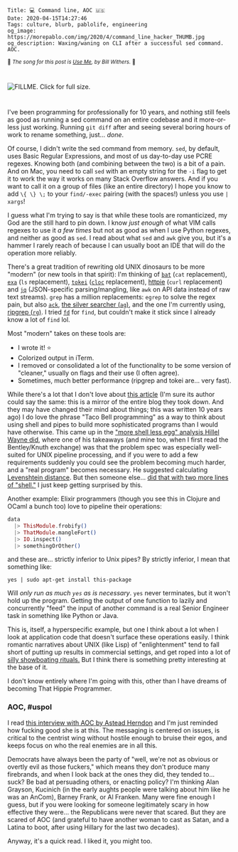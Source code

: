     Title: 💻 Command line, AOC 🇺🇸
    Date: 2020-04-15T14:27:46
    Tags: culture, blurb, pablolife, engineering
    og_image: https://morepablo.com/img/2020/4/command_line_hacker_THUMB.jpg
    og_description: Waxing/waning on CLI after a successful sed command. AOC.

<small>🎵 <em>The song for this post is <a href="https://www.youtube.com/watch?v=NuYDKzky4z0">Use Me</a>, by Bill Withers.</em> 🎵</small>

<div class="caption-img-block" style="margin: 25px auto">
<img src="/img/2020/4/command_line_hacker_THUMB.jpg" alt="FILLME. Click for full size." style="margin: 15px auto;" />
</div>

I've been programming for professionally for 10 years, and nothing still feels as
good as running a sed command on an entire codebase and it more-or-less just
working. Running `git diff` after and seeing several boring hours of work to
rename something, just… _done_.

Of course, I didn't write the sed command from memory. `sed`, by default, uses
Basic Regular Expressions, and most of us day-to-day use PCRE regexes. Knowing
both (and combining between the two) is a bit of a pain. And on Mac, you need to
call `sed` with an empty string for the `-i` flag to get it to work the way it
works on many Stack Overflow answers. And if you want to call it on a group of
files (like an entire directory) I hope you know to add `\{ \} \;` to your
`find/-exec` pairing (with the spaces!) unless you use `| xargs`!

I guess what I'm trying to say is that while these tools are romanticized,
my God are the still hard to pin down. I know _just enough_ of what VIM
calls regexes to use it _a few times_ but not as good as when I use Python
regexes, and neither as good as `sed`. I read about what `sed` and `awk` give
you, but it's a hammer I rarely reach of because I can usually boot an IDE that
will do the operation more reliably.

There's a great tradition of rewriting old UNIX dinosaurs to be more "modern"
(or new tools in that spirit): I'm thinking of [`bat`][12] (`cat` replacement),
[`exa`][13] (`ls` replacement), [`tokei`][14] ([`cloc`][15] replacement),
[httpie][16] (`curl` replacement) and [`jq`][17] (JSON-specific parsing/mangling,
like `awk` on API data instead of raw text streams). `grep` has a million
replacements: `egrep` to solve the regex pain, but also [`ack`][18], [the silver
searcher (`ag`)][19], and the one I'm currently using, [ripgrep (`rg`)][20].
I tried [`fd`][11] for `find`, but couldn't make it stick since I already know a
lot of `find` lol.

Most "modern" takes on these tools are:

- I wrote it! ⭐️
- Colorized output in iTerm.
- I removed or consolidated a lot of the functionality to be some version of
  "cleaner," usually on flags and their use (I often agree).
- Sometimes, much better performance (ripgrep and tokei are… very fast).

While there's a lot that I don't love about [this article][21] (I'm sure its
author could say the same: this is a mirror of the entire blog they took down.
And they may have changed their mind about things; this was written 10 years
ago) I do love the phrase "Taco Bell programming" as a way to think about using
shell and pipes to build more sophisticated programs than I would have
otherwise. This came up in the ["more shell less egg" analysis Hillel Wayne
did][22], where one of his takeaways (and mine too, when I first read the
Bentley/Knuth exchange) was that the problem spec was especially well-suited for
UNIX pipeline processing, and if you were to add a few requirements suddenly you
could see the problem becoming much harder, and a "real program" becomes
necessary. He suggested calculating [Levenshtein distance][23]. But then someone
else… [did that with two more lines of "shell."][24] I just keep getting
surprised by this.

Another example: Elixir programmers (though you see this in Clojure and OCaml a
bunch too) love to pipeline their operations:

```elixir
data
  |> ThisModule.frobify()
  |> ThatModule.mangleFort()
  |> IO.inspect()
  |> somethingOrOther()
```

and these are… strictly inferior to Unix pipes? By strictly inferior, I mean
that something like:

```
yes | sudo apt-get install this-package
```

Will _only run as much `yes` as is necessary_. `yes` never terminates, but it
won't hold up the program. Getting the output of one function to lazily and
concurrently "feed" the input of another command is a real Senior
Engineer task in something like Python or Java.

This is, itself, a hyperspecific example, but one I think about a lot when I
look at application code that doesn't surface these operations easily. I think
romantic narratives about UNIX (like Lisp) of "enlightenment" tend to fall short of
putting up results in commercial settings, and get roped into a lot of [silly
showboating rituals.][25] But I think there is something pretty interesting at
the base of it.

I don't know entirely where I'm going with this, other than I have dreams of
becoming That Hippie Programmer.

### AOC, #uspol

I read [this interview with AOC by Astead Herndon][1] and I'm just reminded how
fucking good she is at this. The messaging is centered on issues, is critical to
the centrist wing without hostile enough to bruise their egos, and keeps focus
on who the real enemies are in all this.

Democrats have always been the party of "well, we're not as obvious or overtly
evil as those fuckers," which means they don't produce many firebrands, and
when I look back at the ones they did, they tended to… suck? Be bad at
persuading others, or enacting policy? I'm thinking Alan Grayson, Kucinich (in
the early aughts people were talking about him like he was an AnCom), Barney
Frank, or Al Franken. Many were fine enough I guess, but if you were looking for
someone legitimately scary in how effective they were… the Republicans were
never that scared. But they are scared of AOC (and grateful to have another
woman to cast as Satan, and a Latina to boot, after using Hillary for the last
two decades).

Anyway, it's a quick read. I liked it, you might too.

   [1]: https://www.nytimes.com/2020/04/13/us/politics/aoc-progressives-joe-biden.html
   [11]: https://github.com/sharkdp/fd
   [12]: https://github.com/sharkdp/bat
   [13]: https://the.exa.website/
   [14]: https://docs.rs/tokei/11.1.0/tokei/
   [15]: https://github.com/AlDanial/cloc
   [16]: https://httpie.org/
   [17]: https://stedolan.github.io/jq/
   [18]: https://beyondgrep.com/
   [19]: https://geoff.greer.fm/ag/
   [20]: https://github.com/BurntSushi/ripgrep
   [21]: http://widgetsandshit.com/teddziuba/2010/10/taco-bell-programming.html
   [22]: https://buttondown.email/hillelwayne/archive/donald-knuth-was-framed/
   [23]: https://en.wikipedia.org/wiki/Levenshtein_distance
   [24]: https://www.spinellis.gr/blog/20200225/index.html
   [25]: /2018/03/engineer-showboating.html
